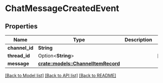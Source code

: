# ChatMessageCreatedEvent

## Properties

Name | Type | Description | Notes
------------ | ------------- | ------------- | -------------
**channel_id** | **String** |  | 
**thread_id** | Option<**String**> |  | [optional]
**message** | [**crate::models::ChannelItemRecord**](ChannelItemRecord.md) |  | 

[[Back to Model list]](../README.md#documentation-for-models) [[Back to API list]](../README.md#documentation-for-api-endpoints) [[Back to README]](../README.md)


